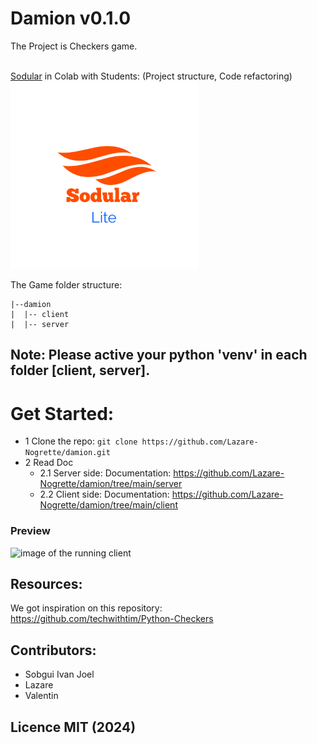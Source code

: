 # Damion v0.1.0

The Project is Checkers game.

<br>
<a href="https://sodular.agglomy.com/lite.html#py_doc" target="_blank">Sodular</a> in Colab with Students: (Project structure, Code refactoring) <br>
<a href="https://sodular.agglomy.com/lite.html#py_doc" target="_blank"><img src="client/doc/assets/img/sodulite-logo.png" width="300"></a>

The Game folder structure:
```
|--damion
|  |-- client
|  |-- server
```

## Note: Please active your python 'venv' in each folder [client, server].

# Get Started:
- 1 Clone the repo: 
```git clone https://github.com/Lazare-Nogrette/damion.git```
- 2 Read Doc
  - 2.1 Server side:
  Documentation: https://github.com/Lazare-Nogrette/damion/tree/main/server
  - 2.2 Client side:
  Documentation: https://github.com/Lazare-Nogrette/damion/tree/main/client
### Preview
<img src="client/doc/assets/img/client-running.png" alt="image of the running client">

## Resources:
We got inspiration on this repository: https://github.com/techwithtim/Python-Checkers


## Contributors:
- Sobgui Ivan Joel
- Lazare
- Valentin

## Licence MIT (2024)
